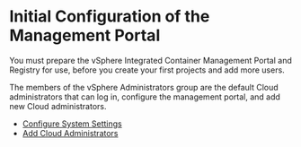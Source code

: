 # Initial Configuration of the Management Portal #

You must prepare the vSphere Integrated Container Management Portal and Registry for use, before you create your first projects and add more users.

The members of the vSphere Administrators group are the default Cloud administrators that can log in, configure the management portal, and add new Cloud administrators.

- [Configure System Settings](configure_system.md)
- [Add Cloud Administrators](add_cloud_admins.md)